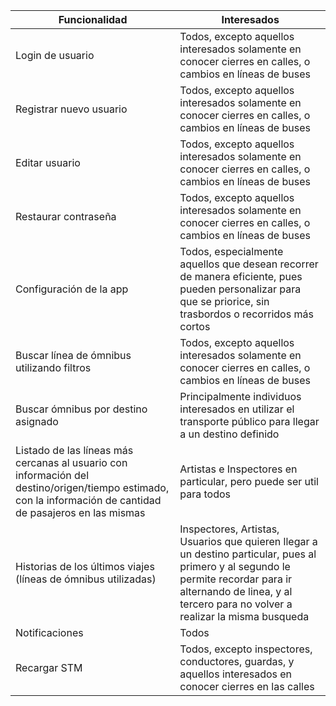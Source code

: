 | Funcionalidad | Interesados |
|---|---|
| Login de usuario | Todos, excepto aquellos interesados solamente en conocer cierres en calles, o cambios en líneas de buses |
| Registrar nuevo usuario | Todos, excepto aquellos interesados solamente en conocer cierres en calles, o cambios en líneas de buses |
| Editar usuario | Todos, excepto aquellos interesados solamente en conocer cierres en calles, o cambios en líneas de buses |
| Restaurar contraseña | Todos, excepto aquellos interesados solamente en conocer cierres en calles, o cambios en líneas de buses |
| Configuración de la app | Todos, especialmente aquellos que desean recorrer de manera eficiente, pues pueden personalizar para que se priorice, sin trasbordos o recorridos más cortos  |
| Buscar línea de ómnibus utilizando filtros  | Todos, excepto aquellos interesados solamente en conocer cierres en calles, o cambios en líneas de buses  |
| Buscar ómnibus por destino asignado | Principalmente individuos interesados en utilizar el transporte público para llegar a un destino definido |
| Listado de las líneas más cercanas al usuario con información del destino/origen/tiempo estimado, con la información de cantidad de pasajeros en las mismas | Artistas e Inspectores en particular, pero puede ser util para todos   |
| Historias de los últimos viajes (líneas de ómnibus utilizadas) |   Inspectores, Artistas, Usuarios que quieren llegar a un destino particular, pues al primero y al segundo le permite recordar para ir alternando de linea, y al tercero para no volver a realizar la misma busqueda | El usuario debe poder seguir el trayecto de la línea de ómnibus a la que se subió, pudiendo saber en qué parte del recorrido se encuentra, cuáles son las paradas hasta el próximo destino e información del destino | Todos, excepto aquellos interesados solamente en conocer cierres en calles, o cambios en líneas de buses | Compartir mi viaje a otro usuario | Puede ser util para padres de estudiantes para seguir su recorrido
| Notificaciones | Todos |
| Recargar STM  | Todos, excepto inspectores, conductores, guardas, y aquellos interesados en conocer cierres en las calles |
